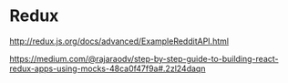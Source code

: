 # Redux 


http://redux.js.org/docs/advanced/ExampleRedditAPI.html

https://medium.com/@rajaraodv/step-by-step-guide-to-building-react-redux-apps-using-mocks-48ca0f47f9a#.2zl24daqn